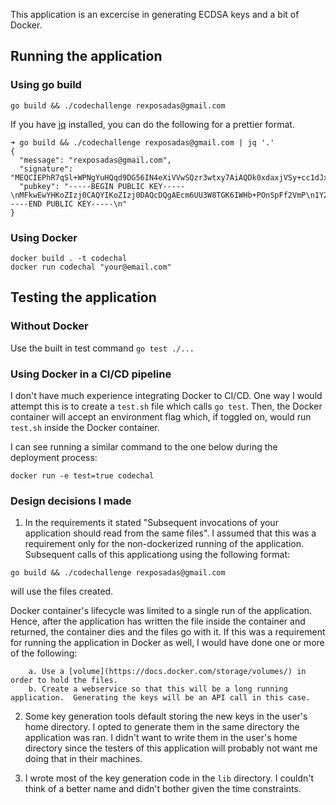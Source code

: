 
This application is an excercise in generating ECDSA keys and a bit of Docker.


## Running the application

### Using go build

`go build && ./codechallenge rexposadas@gmail.com`

If you have [jq](https://stedolan.github.io/jq/) installed, you can do the following for a prettier format. 

```
➜ go build && ./codechallenge rexposadas@gmail.com | jq '.'
{
  "message": "rexposadas@gmail.com",
  "signature": "MEQCIEPhR7qSl+WPNgYuHQqd9DG56IN4eXiVVwSQzr3wtxy7AiAQDk0xdaxjVSy+cc1dJxBtpemzDDohdhZ5tu3PWitwWg==",
  "pubkey": "-----BEGIN PUBLIC KEY-----\nMFkwEwYHKoZIzj0CAQYIKoZIzj0DAQcDQgAEcm6UU3W8TGK6IWHb+POnSpFf2VmP\n1Y2vJ52miaNTTuiMi1jlZ+tXDn4XiTQ9+SDcEjOGvBdC/eo8SzECZLuzXQ==\n-----END PUBLIC KEY-----\n"
}
```

### Using Docker

```
docker build . -t codechal
docker run codechal "your@email.com"
```


## Testing the application

### Without Docker

Use the built in test command `go test ./...`

### Using Docker in a CI/CD pipeline

I don't have much experience integrating Docker to CI/CD. One way I would attempt this is to create a `test.sh` file which calls `go test`.  Then, the Docker container will accept an environment flag which, if toggled on, would run `test.sh` inside the Docker container. 

I can see running a similar command to the one below during the deployment process:

`docker run -e test=true codechal`


### Design decisions I made

1.  In the requirements it stated "Subsequent invocations of your application should read from the same files". I assumed that this was a requirement only for the non-dockerized running of the application.  Subsequent calls of this applicationg using the following format:

`go build && ./codechallenge rexposadas@gmail.com`


will use the files created. 

Docker container's lifecycle was limited to a single run of the application.  Hence, after the application has written the file inside the container and returned, the container dies and the files go with it. If this was a requirement for running the application in Docker as well, I would have done one or more of the following:
        
        a. Use a [volume](https://docs.docker.com/storage/volumes/) in order to hold the files. 
        b. Create a webservice so that this will be a long running application.  Generating the keys will be an API call in this case. 

2. Some key generation tools default storing the new keys in the user's home directory. I opted to generate them in the same directory the application was ran.  I didn't want to write them in the user's home directory since the testers of this application will probably not want me doing that in their machines. 

3. I wrote most of the key generation code in the `lib` directory. I couldn't think of a better name and didn't bother given the time constraints.


